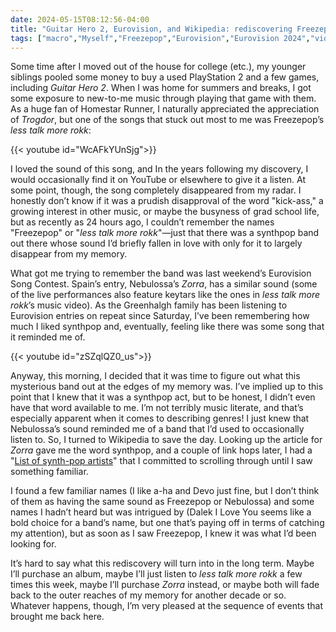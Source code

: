 ```yaml
---
date: 2024-05-15T08:12:56-04:00
title: "Guitar Hero 2, Eurovision, and Wikipedia: rediscovering Freezepop"
tags: ["macro","Myself","Freezepop","Eurovision","Eurovision 2024","video games","Wikipedia","synthpop","Homestar Runner","music"]
---
```

Some time after I moved out of the house for college (etc.), my younger siblings pooled some money to buy a used PlayStation 2 and a few games, including *Guitar Hero 2*. When I was home for summers and breaks, I got some exposure to new-to-me music through playing that game with them. As a huge fan of Homestar Runner, I naturally appreciated the appreciation of *Trogdor*, but one of the songs that stuck out most to me was Freezepop’s *less talk more rokk*:

{{< youtube id="WcAFkYUnSjg">}}

I loved the sound of this song, and In the years following my discovery, I would occasionally find it on YouTube or elsewhere to give it a listen. At some point, though, the song completely disappeared from my radar. I honestly don’t know if it was a prudish disapproval of the word "kick-ass," a growing interest in other music, or maybe the busyness of grad school life, but as recently as 24 hours ago, I couldn’t remember the names "Freezepop" or "*less talk more rokk*"—just that there was a synthpop band out there whose sound I’d briefly fallen in love with only for it to largely disappear from my memory.

What got me trying to remember the band was last weekend’s Eurovision Song Contest. Spain’s entry, Nebulossa’s *Zorra*, has a similar sound (some of the live performances also feature keytars like the ones in *less talk more rokk*’s music video). As the Greenhalgh family has been listening to Eurovision entries on repeat since Saturday, I’ve been remembering how much I liked synthpop and, eventually, feeling like there was some song that it reminded me of.

{{< youtube id="zSZqlQZ0_us">}}

Anyway, this morning, I decided that it was time to figure out what this mysterious band out at the edges of my memory was. I’ve implied up to this point that I knew that it was a synthpop act, but to be honest, I didn’t even have that word available to me. I’m not terribly music literate, and that’s especially apparent when it comes to describing genres! I just knew that Nebulossa’s sound reminded me of a band that I’d used to occasionally listen to. So, I turned to Wikipedia to save the day. Looking up the article for *Zorra* gave me the word synthpop, and a couple of link hops later, I had a "[List of synth-pop artists](https://en.wikipedia.org/wiki/List_of_synth-pop_artists)" that I committed to scrolling through until I saw something familiar.

I found a few familiar names (I like a-ha and Devo just fine, but I don’t think of them as having the same sound as Freezepop or Nebulossa) and some names I hadn’t heard but was intrigued by (Dalek I Love You seems like a bold choice for a band’s name, but one that’s paying off in terms of catching my attention), but as soon as I saw Freezepop, I knew it was what I’d been looking for. 

It’s hard to say what this rediscovery will turn into in the long term. Maybe I’ll purchase an album, maybe I’ll just listen to *less talk more rokk* a few times this week, maybe I’ll purchase *Zorra* instead, or maybe both will fade back to the outer reaches of my memory for another decade or so. Whatever happens, though, I’m very pleased at the sequence of events that brought me back here. 